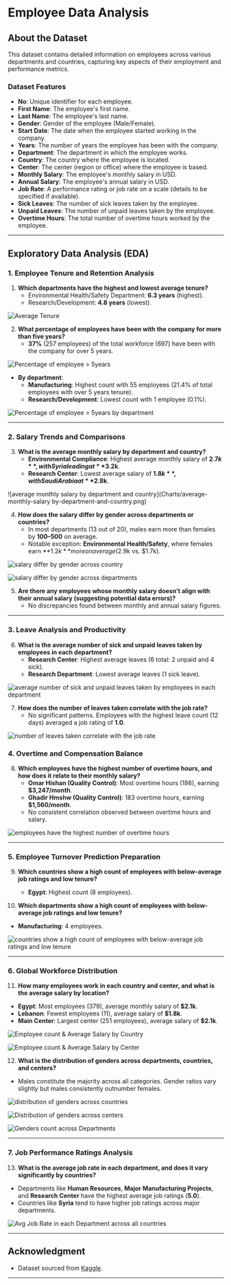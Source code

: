 # Employee Data Analysis

## About the Dataset
This dataset contains detailed information on employees across various departments and countries, capturing key aspects of their employment and performance metrics.

### Dataset Features
- **No**: Unique identifier for each employee.
- **First Name**: The employee's first name.
- **Last Name**: The employee's last name.
- **Gender**: Gender of the employee (Male/Female).
- **Start Date**: The date when the employee started working in the company.
- **Years**: The number of years the employee has been with the company.
- **Department**: The department in which the employee works.
- **Country**: The country where the employee is located.
- **Center**: The center (region or office) where the employee is based.
- **Monthly Salary**: The employee's monthly salary in USD.
- **Annual Salary**: The employee's annual salary in USD.
- **Job Rate**: A performance rating or job rate on a scale (details to be specified if available).
- **Sick Leaves**: The number of sick leaves taken by the employee.
- **Unpaid Leaves**: The number of unpaid leaves taken by the employee.
- **Overtime Hours**: The total number of overtime hours worked by the employee.

---

## Exploratory Data Analysis (EDA)

### **1. Employee Tenure and Retention Analysis**
1. **Which departments have the highest and lowest average tenure?**
   - Environmental Health/Safety Department: **6.3 years** (highest).
   - Research/Development: **4.8 years** (lowest).

![Average Tenure](Charts/departments-with-the-highest-and-lowest-average-tenure.png)

2. **What percentage of employees have been with the company for more than five years?**  
   - **37%** (257 employees) of the total workforce (697) have been with the company for over 5 years.

![Percentage of employee > 5years](Charts/percentage-of-employees-have-been-with-the-company-for-more-than-five-years.png)

   - **By department**:
     - **Manufacturing**: Highest count with 55 employees (21.4% of total employees with over 5 years tenure).
     - **Research/Development**: Lowest count with 1 employee (0.1%).

![Percentage of employee > 5years by department](Charts/percentage-of-employees-have-been-with-the-company-for-more-than-five-years-by-dept.png)

---

### **2. Salary Trends and Comparisons**
3. **What is the average monthly salary by department and country?**
   - **Environmental Compliance**: Highest average monthly salary of **$2.7k**, with Syria leading at **$3.2k**.
   - **Research Center**: Lowest average salary of **$1.8k**, with Saudi Arabia at **$2.8k**.

![average monthly salary by department and country](Charts/average-monthly-salary by-department-and-country.png)

4. **How does the salary differ by gender across departments or countries?**
   - In most departments (13 out of 20), males earn more than females by **$100–$500** on average.
   - Notable exception: **Environmental Health/Safety**, where females earn **$1.2k** more on average ($2.9k vs. $1.7k).

![salary differ by gender across country](Charts/salary-differ-by-gender-across-countrys.png)

![salary differ by gender across departments](Charts/salary-differ-by-gender-across-departments.png)

5. **Are there any employees whose monthly salary doesn’t align with their annual salary (suggesting potential data errors)?**
   - No discrepancies found between monthly and annual salary figures.

---

### **3. Leave Analysis and Productivity**
6. **What is the average number of sick and unpaid leaves taken by employees in each department?**
   - **Research Center**: Highest average leaves (6 total: 2 unpaid and 4 sick).
   - **Research Department**: Lowest average leaves (1 sick leave).

![average number of sick and unpaid leaves taken by employees in each department](Charts/average-number-of-sick-and-unpaid-leaves-taken-by-employees-in-each-department.png)

7. **How does the number of leaves taken correlate with the job rate?**
   - No significant patterns. Employees with the highest leave count (12 days) averaged a job rating of **1.0**.

![number of leaves taken correlate with the job rate](Charts/number-of-leaves-taken-correlate-with-the-job-rate.png)

### **4. Overtime and Compensation Balance**
8. **Which employees have the highest number of overtime hours, and how does it relate to their monthly salary?**
   - **Omar Hishan (Quality Control)**: Most overtime hours (198), earning **$3,247/month**.
   - **Ghadir Hmshw (Quality Control)**: 183 overtime hours, earning **$1,560/month**.
   - No consistent correlation observed between overtime hours and salary.

![employees have the highest number of overtime hours](Charts/employees-have-the-highest-number-of-overtime-hours.png)

---

### **5. Employee Turnover Prediction Preparation**
9. **Which countries show a high count of employees with below-average job ratings and low tenure?**
   - **Egypt**: Highest count (8 employees).

10. **Which departments show a high count of employees with below-average job ratings and low tenure?**
   - **Manufacturing**: 4 employees.

![countries show a high count of employees with below-average job ratings and low tenure](Charts/countries-show-a-high-count-of-employees-with-below-average-job-ratings-and-low-tenure.png)

---

### **6. Global Workforce Distribution**
11. **How many employees work in each country and center, and what is the average salary by location?**
   - **Egypt**: Most employees (379), average monthly salary of **$2.1k**.
   - **Lebanon**: Fewest employees (11), average salary of **$1.8k**.
   - **Main Center**: Largest center (251 employees), average salary of **$2.1k**.

![Employee count & Average Salary by Country](Charts/Employee-count-&-Average-Salary-by-Country.png)

![Employee count & Average Salary by Center](Charts/Employee-count-&-Average-Salary-by-Center.png)

12. **What is the distribution of genders across departments, countries, and centers?**
   - Males constitute the majority across all categories. Gender ratios vary slightly but males consistently outnumber females.

![distribution of genders across countries](Charts/distribution-of-genders-across-countries.png)

![Distribution of genders across centers](Charts/Distribution-of-genders-across-centers.png)

![Genders count across Departments](Charts/Genders-count-across-Departments.png)

---

### **7. Job Performance Ratings Analysis**
13. **What is the average job rate in each department, and does it vary significantly by countries?**
   - Departments like **Human Resources**, **Major Manufacturing Projects**, and **Research Center** have the highest average job ratings (**5.0**).
   - Countries like **Syria** tend to have higher job ratings across major departments.

![Avg Job Rate in each Department across all countries](Charts/Avg-Job-Rate-in-each-Department-across-all-countries.png)

---

## Acknowledgment
- Dataset sourced from [Kaggle](https://www.kaggle.com/datasets/abdallahwagih/company-employees).

---